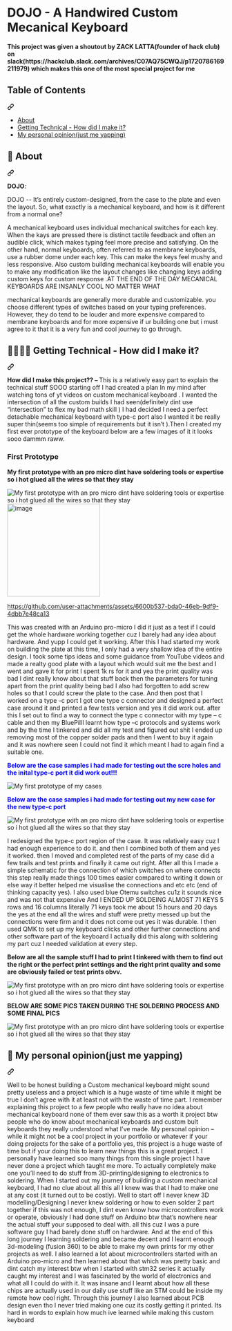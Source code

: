 
<h1>DOJO - A Handwired Custom Mecanical Keyboard</h1>
<p><strong>This project was given a shoutout by ZACK LATTA(founder of hack club) on slack(https://hackclub.slack.com/archives/C07AQ75CWQJ/p1720786169211979) which makes this one of the most special project for me </strong></p>
<div class="markdown-heading" dir="auto"><h2 tabindex="-1" class="heading-element" dir="auto">Table of Contents</h2><a id="user-content-table-of-contents" class="anchor" aria-label="Permalink: Table of Contents" href="#table-of-contents"><svg class="octicon octicon-link" viewBox="0 0 16 16" version="1.1" width="16" height="16" aria-hidden="true"><path d="m7.775 3.275 1.25-1.25a3.5 3.5 0 1 1 4.95 4.95l-2.5 2.5a3.5 3.5 0 0 1-4.95 0 .751.751 0 0 1 .018-1.042.751.751 0 0 1 1.042-.018 1.998 1.998 0 0 0 2.83 0l2.5-2.5a2.002 2.002 0 0 0-2.83-2.83l-1.25 1.25a.751.751 0 0 1-1.042-.018.751.751 0 0 1-.018-1.042Zm-4.69 9.64a1.998 1.998 0 0 0 2.83 0l1.25-1.25a.751.751 0 0 1 1.042.018.751.751 0 0 1 .018 1.042l-1.25 1.25a3.5 3.5 0 1 1-4.95-4.95l2.5-2.5a3.5 3.5 0 0 1 4.95 0 .751.751 0 0 1-.018 1.042.751.751 0 0 1-1.042.018 1.998 1.998 0 0 0-2.83 0l-2.5 2.5a1.998 1.998 0 0 0 0 2.83Z"></path></svg></a></div>
<ul dir="auto">
<li><a href="#-about">About</a></li>
<li><a href="#make">Getting Technical - How did I make it?</a></li>
<li><a href="#-pops">My personal opinion(just me yapping)</a></li>
</ul>


<div class="markdown-heading" dir="auto"><h2 tabindex="-1" class="heading-element" dir="auto">🚀 About</h2><a id="user-content--about" class="anchor" aria-label="Permalink: 🚀 About" href="#-about"><svg class="octicon octicon-link" viewBox="0 0 16 16" version="1.1" width="16" height="16" aria-hidden="true"><path d="m7.775 3.275 1.25-1.25a3.5 3.5 0 1 1 4.95 4.95l-2.5 2.5a3.5 3.5 0 0 1-4.95 0 .751.751 0 0 1 .018-1.042.751.751 0 0 1 1.042-.018 1.998 1.998 0 0 0 2.83 0l2.5-2.5a2.002 2.002 0 0 0-2.83-2.83l-1.25 1.25a.751.751 0 0 1-1.042-.018.751.751 0 0 1-.018-1.042Zm-4.69 9.64a1.998 1.998 0 0 0 2.83 0l1.25-1.25a.751.751 0 0 1 1.042.018.751.751 0 0 1 .018 1.042l-1.25 1.25a3.5 3.5 0 1 1-4.95-4.95l2.5-2.5a3.5 3.5 0 0 1 4.95 0 .751.751 0 0 1-.018 1.042.751.751 0 0 1-1.042.018 1.998 1.998 0 0 0-2.83 0l-2.5 2.5a1.998 1.998 0 0 0 0 2.83Z"></path></svg></a></div>
<p dir="auto"><strong>DOJO</strong>:</p>
<p>DOJO -- It’s entirely custom-designed, from the case to the plate and even the layout. So, what exactly is a mechanical keyboard, and how is it different from a normal one?

A mechanical keyboard uses individual mechanical switches for each key. When the kays are pressed there is distinct tactile feedback and often an audible click, which makes typing feel more precise and satisfying. On the other hand, normal keyboards, often referred to as membrane keyboards, use a rubber dome under each key. This can make the keys feel mushy and less responsive. Also custom building mechanical keyboards will enable you to make any modification like the layout changes like changing keys adding custom keys for custom response .AT THE END OF THE DAY MECANICAL KEYBOARDS ARE INSANLY COOL NO MATTER WHAT

mechanical keyboards are generally more durable and customizable. you choose different types of switches based on your typing preferences. However, they do tend to be louder and more expensive compared to membrane keyboards and for more expensive if ur building one but i must agree to it that it is a very fun and cool journey to go through.
</p>
<div class="markdown-heading" dir="auto"><h2 tabindex="-1" class="heading-element" dir="auto">🧑‍💻🧑‍💻 Getting Technical - How did I make it?</h2><a id="user-content--about" class="anchor" aria-label="Permalink: 🚀 About" href="#make"><svg class="octicon octicon-link" viewBox="0 0 16 16" version="1.1" width="16" height="16" aria-hidden="true"><path d="m7.775 3.275 1.25-1.25a3.5 3.5 0 1 1 4.95 4.95l-2.5 2.5a3.5 3.5 0 0 1-4.95 0 .751.751 0 0 1 .018-1.042.751.751 0 0 1 1.042-.018 1.998 1.998 0 0 0 2.83 0l2.5-2.5a2.002 2.002 0 0 0-2.83-2.83l-1.25 1.25a.751.751 0 0 1-1.042-.018.751.751 0 0 1-.018-1.042Zm-4.69 9.64a1.998 1.998 0 0 0 2.83 0l1.25-1.25a.751.751 0 0 1 1.042.018.751.751 0 0 1 .018 1.042l-1.25 1.25a3.5 3.5 0 1 1-4.95-4.95l2.5-2.5a3.5 3.5 0 0 1 4.95 0 .751.751 0 0 1-.018 1.042.751.751 0 0 1-1.042.018 1.998 1.998 0 0 0-2.83 0l-2.5 2.5a1.998 1.998 0 0 0 0 2.83Z"></path></svg></a></div>
<p>
<strong>How did I make this project?? – </strong> This is a relatively easy part to explain  the technical stuff SOOO starting off I had created a plan In my mind after watching tons of yt videos on custom mechanical keyboard . I wanted the intersection of all the custom builds I had seen(definitely dint use “intersection” to flex my bad math skill ) I had decided I need a perfect detachable mechanical keyboard with type-c port also I wanted it be really super thin(seems too simple of requirements but it isn’t ).Then I created my first ever prototype of the keyboard below are a few images of it it looks sooo dammm raww.
<h3>First Prototype</h3>
<p><strong>My first prototype with an pro micro dint have soldering tools or expertise so i hot glued all the wires so that they stay</strong></p>
<img src="https://github.com/user-attachments/assets/4d65e7cb-e5ff-4da0-a810-7fb4e10253eb" alt="My first prototype with an pro micro dint have soldering tools or expertise so i hot glued all the wires so that they stay">
<img width="215" alt="image" src="https://github.com/user-attachments/assets/dd526a5d-b5aa-46a7-9902-3c772be6d817">


https://github.com/user-attachments/assets/6600b537-bda0-46eb-9df9-4dbb7e48ca13
<p>This was created with an Arduino pro-micro I did it just as a test if I could get the whole hardware working together cuz I barely had any idea about hardware. And yupp I could get it working. After this I had started my work on building the plate at this time, I only had a very shallow idea of the entire design. I took some tips ideas and some guidance from YouTube videos and made a realty good plate with a layout which would suit me the best and I went and gave it for print I spent 1k rs for it and yea the print quality was bad I dint really know about that stuff back then the parameters for tuning apart from the print quality being bad I also had forgotten to add screw holes so that I could screw the plate to the case. And then post that I worked on a type -c port I got one type c connector and designed a perfect case around it and printed a few tests version and yes it did work out. after this I set out to find a way to connect the type c connector with my type – c cable and then my BluePillI learnt how type –c protocols and systems work   and by the time I tinkered and did all my test and figured out shit I ended up removing most of the copper solder pads and then I went to buy it again and it was nowhere seen I could not find it which meant I had to again find a suitable one.
</p>

<p><strong style="color:blue;">Below are the case samples i had made for testing out the scre holes and the inital type-c port it did work out!!!</strong></p>
<img src="https://github.com/user-attachments/assets/bd1cc369-2fac-464e-a2c9-2f46a59e77b1" alt="My first prototype of my cases">
<p><strong style="color:blue;">Below are the case samples i had made for testing out my new case for the new type-c port</strong></p>
<img src="https://github.com/user-attachments/assets/440685a3-aba0-4494-a085-3b18a891fdce" alt="My first prototype with an pro micro dint have soldering tools or expertise so i hot glued all the wires so that they stay">
<p>I redesigned the type-c port region of the case. It was relatively easy cuz I had enough experience to do it. and then I combined both of them and yes it worked. then I moved and completed rest of the parts of my case did a few trails and test prints and finally it came out right. After all this I made a simple schematic for the connection of which switches on where connects this step really made things 100 times easier compared to writing it down or else way it better helped me visualise the connections and etc etc (end of thinking capacity yes). I also used blue Otemu switches cu1z it sounds nice and was not that expensive And I ENDED UP SOLDEING ALMOST 71 KEYS 5 rows and 16 columns literally 71 keys took me about 15 hours and 20 days the yes at the end all the wires and stuff were pretty messed up but the connections were firm and it does not come out yes it was durable. I then used QMK to set up my keyboard clicks and other further connections and other software part of the keyboard I actually did this along with soldering my part cuz I needed validation at every step. </p>

<p><strong>Below are all the sample stuff I had to print I tinkered with them to find out the right or the perfect print settings and the right print quality and some are obviously failed or test prints obvv.</strong></p>
<img src="https://github.com/user-attachments/assets/d669666a-904d-430d-b25f-054aee3f941c" alt="My first prototype with an pro micro dint have soldering tools or expertise so i hot glued all the wires so that they stay">

<p><strong>BELOW ARE SOME PICS TAKEN DURING THE SOLDERING PROCESS AND SOME FINAL PICS</strong></p>
<img src="https://github.com/user-attachments/assets/804508ba-0edc-4a73-9a75-6dee4ac9b27d" alt="My first prototype with an pro micro dint have soldering tools or expertise so i hot glued all the wires so that they stay">




</p>
<div class="markdown-heading" dir="auto"><h2 tabindex="-1" class="heading-element" dir="auto">🤷 My personal opinion(just me yapping)</h2><a id="user-content--about" class="anchor" aria-label="Permalink: 🚀 About" href="#-My personal opinion(just me yapping)"><svg class="octicon octicon-link" viewBox="0 0 16 16" version="1.1" width="16" height="16" aria-hidden="true"><path d="m7.775 3.275 1.25-1.25a3.5 3.5 0 1 1 4.95 4.95l-2.5 2.5a3.5 3.5 0 0 1-4.95 0 .751.751 0 0 1 .018-1.042.751.751 0 0 1 1.042-.018 1.998 1.998 0 0 0 2.83 0l2.5-2.5a2.002 2.002 0 0 0-2.83-2.83l-1.25 1.25a.751.751 0 0 1-1.042-.018.751.751 0 0 1-.018-1.042Zm-4.69 9.64a1.998 1.998 0 0 0 2.83 0l1.25-1.25a.751.751 0 0 1 1.042.018.751.751 0 0 1 .018 1.042l-1.25 1.25a3.5 3.5 0 1 1-4.95-4.95l2.5-2.5a3.5 3.5 0 0 1 4.95 0 .751.751 0 0 1-.018 1.042.751.751 0 0 1-1.042.018 1.998 1.998 0 0 0-2.83 0l-2.5 2.5a1.998 1.998 0 0 0 0 2.83Z"></path></svg></a></div>
<p>Well to be honest building a Custom mechanical keyboard might sound pretty useless and a project which is a huge waste of time while it might be true I don’t agree with it at least not with the waste of time part. I remember explaining this project to a few people who really have no idea about mechanical keyboard none of them ever saw this as a worth it project btw people who do know about mechanical keyboards and custom bult keyboards they really understood what I’ve made. My personal opinion – while it might not be a cool project in your portfolio or whatever if your doing projects for the sake of a portfolio yes, this project is a huge waste of time but if your doing this to learn new things this is a great project. I personally have learned soo many things from this single project I have never done a project which taught me more. To actually completely make one you’ll need to do stuff from 3D-printing/designing to electronics to soldering. When I started out my journey of building a custom mechanical keyboard, I had no clue about all this all I knew was that I had to make one at any cost (it turned out to be costly). Well to start off I never knew 3D modelling/Designing I never knew soldering or how to even solder 2 part together if this was not enough, I dint even know how microcontrollers work or operate, obviously I had done stuff on Arduino btw that’s nowhere near the actual stuff your supposed to deal with. all this cuz I was a pure software guy I had barely done stuff on hardware. And at the end of this long journey I learning soldering and became decent and I learnt enough 3d-modeling (fusion 360) to be able to make my own prints for my other projects as well. I also learned a lot about microcontrollers started with an Arduino pro-micro and then learned about that which was pretty basic and dint catch my interest btw when I started with stm32 series it actually caught my interest and I was fascinated by the world of electronics and what all I could do with it. It was insane and I learnt about how all these chips are actually used in our daily use stuff like an STM could be inside my remote how cool right. Through this journey I also learned about PCB design even tho I never tried making one cuz its costly getting it printed. Its hard in words to explain how much ive learned while making this custom keyboard</p>
